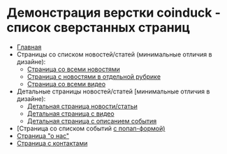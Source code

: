 # Демонстрация верстки coinduck - список сверстанных страниц
- [Главная](/front-end/coinduck/home.html)
- Страницы со списком новостей/статей (минимальные отличия в дизайне):
    - [Страница со всеми новостями](/front-end/coinduck/feed.html)
    - [Страница с новостями в отдельной рубрике](/front-end/coinduck/feed_category.html)
    - [Страница со всеми видео](/front-end/coinduck/video.html)
- Детальные страницы новостей/статей [минимальные отличия в дизайне):
    - [Детальная страница новости/статьи](/front-end/coinduck/article_page.html)
    - [Детальная страница с видео](/front-end/coinduck/video_page.html)
    - [Детальная страница с описанием события](/front-end/coinduck/event_page.html)
- [Страница со списком событий [с попап-формой)](/front-end/coinduck/calendar.html)
- [Страница "о нас"](/front-end/coinduck/about.html)
- [Страница с контактами](/front-end/coinduck/contacts.html)

